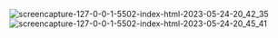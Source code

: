 
![screencapture-127-0-0-1-5502-index-html-2023-05-24-20_42_35](https://github.com/Gururajbira/Formhandling.git.io/assets/119101725/281b1a0e-434d-4abd-bed1-ab9ce32f3b55)
![screencapture-127-0-0-1-5502-index-html-2023-05-24-20_45_41](https://github.com/Gururajbira/Formhandling.git.io/assets/119101725/0e97ecc1-721e-4d07-866f-8fd0bb6e4137)
